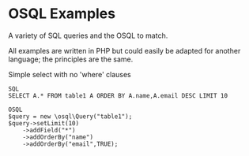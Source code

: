 # OSQL Examples
A variety of SQL queries and the OSQL to match.

All examples are written in PHP but could easily be adapted for another language; the principles are the same.

Simple select with no 'where' clauses
```
SQL
SELECT A.* FROM table1 A ORDER BY A.name,A.email DESC LIMIT 10

OSQL
$query = new \osql\Query("table1");
$query->setLimit(10)
	->addField("*")
	->addOrderBy("name")
	->addOrderBy("email",TRUE);
```
